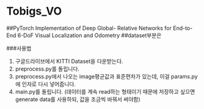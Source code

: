 # Tobigs_VO
##PyTorch Implementation of Deep Global- Relative Networks for End-to-End 6-DoF Visual Localization and Odometry
##dataset부분은

###사용법 
1. 구글드라이브에서 KITTI Dataset을 다운받는다.
2. preprocess.py를 돌립니다.
3. preprocess.py에서 나오는 image평균값과 표준편차가 있는데, 이걸 params.py에 인자로 다시 넣어줍니다.
3. main.py를 돌립니다.
(데이터를 계속 read하는 형태이기 때문에 저장하고 싶으면 generate data를 사용하되, 값을 조금씩 바꿔서 써야함)

